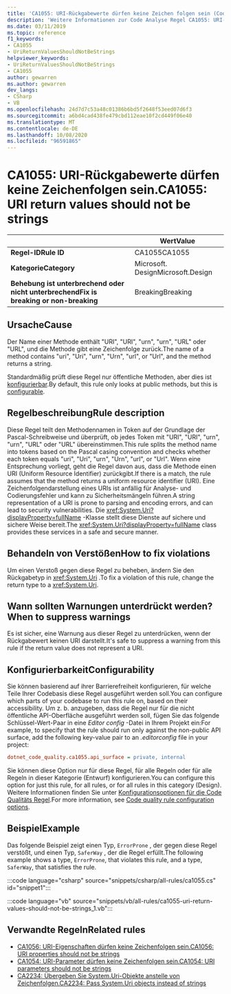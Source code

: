 ```yaml
---
title: 'CA1055: URI-Rückgabewerte dürfen keine Zeichen folgen sein (Code Analyse)'
description: 'Weitere Informationen zur Code Analyse Regel CA1055: URI-Rückgabewerte dürfen keine Zeichen folgen sein.'
ms.date: 03/11/2019
ms.topic: reference
f1_keywords:
- CA1055
- UriReturnValuesShouldNotBeStrings
helpviewer_keywords:
- UriReturnValuesShouldNotBeStrings
- CA1055
author: gewarren
ms.author: gewarren
dev_langs:
- CSharp
- VB
ms.openlocfilehash: 24d7d7c53a48c01386b6bd5f2648f53eed07d6f3
ms.sourcegitcommit: a6bd4cad438fe479cbd112eae10f2cd449f06e40
ms.translationtype: MT
ms.contentlocale: de-DE
ms.lasthandoff: 10/08/2020
ms.locfileid: "96591865"
---
```

# <a name="ca1055-uri-return-values-should-not-be-strings"></a><span data-ttu-id="22ae0-103">CA1055: URI-Rückgabewerte dürfen keine Zeichenfolgen sein.</span><span class="sxs-lookup"><span data-stu-id="22ae0-103">CA1055: URI return values should not be strings</span></span>

| | <span data-ttu-id="22ae0-104">Wert</span><span class="sxs-lookup"><span data-stu-id="22ae0-104">Value</span></span> |
|-|-|
| <span data-ttu-id="22ae0-105">**Regel-ID**</span><span class="sxs-lookup"><span data-stu-id="22ae0-105">**Rule ID**</span></span> |<span data-ttu-id="22ae0-106">CA1055</span><span class="sxs-lookup"><span data-stu-id="22ae0-106">CA1055</span></span>|
| <span data-ttu-id="22ae0-107">**Kategorie**</span><span class="sxs-lookup"><span data-stu-id="22ae0-107">**Category**</span></span> |<span data-ttu-id="22ae0-108">Microsoft. Design</span><span class="sxs-lookup"><span data-stu-id="22ae0-108">Microsoft.Design</span></span>|
| <span data-ttu-id="22ae0-109">**Behebung ist unterbrechend oder nicht unterbrechend**</span><span class="sxs-lookup"><span data-stu-id="22ae0-109">**Fix is breaking or non-breaking**</span></span> |<span data-ttu-id="22ae0-110">Breaking</span><span class="sxs-lookup"><span data-stu-id="22ae0-110">Breaking</span></span>|

## <a name="cause"></a><span data-ttu-id="22ae0-111">Ursache</span><span class="sxs-lookup"><span data-stu-id="22ae0-111">Cause</span></span>

<span data-ttu-id="22ae0-112">Der Name einer Methode enthält "URI", "URI", "urn", "urn", "URL" oder "URL", und die Methode gibt eine Zeichenfolge zurück.</span><span class="sxs-lookup"><span data-stu-id="22ae0-112">The name of a method contains "uri", "Uri", "urn", "Urn", "url", or "Url", and the method returns a string.</span></span>

<span data-ttu-id="22ae0-113">Standardmäßig prüft diese Regel nur öffentliche Methoden, aber dies ist [konfigurierbar](#configurability).</span><span class="sxs-lookup"><span data-stu-id="22ae0-113">By default, this rule only looks at public methods, but this is [configurable](#configurability).</span></span>

## <a name="rule-description"></a><span data-ttu-id="22ae0-114">Regelbeschreibung</span><span class="sxs-lookup"><span data-stu-id="22ae0-114">Rule description</span></span>

<span data-ttu-id="22ae0-115">Diese Regel teilt den Methodennamen in Token auf der Grundlage der Pascal-Schreibweise und überprüft, ob jedes Token mit "URI", "URI", "urn", "urn", "URL" oder "URL" übereinstimmen.</span><span class="sxs-lookup"><span data-stu-id="22ae0-115">This rule splits the method name into tokens based on the Pascal casing convention and checks whether each token equals "uri", "Uri", "urn", "Urn", "url", or "Url".</span></span> <span data-ttu-id="22ae0-116">Wenn eine Entsprechung vorliegt, geht die Regel davon aus, dass die Methode einen URI (Uniform Resource Identifier) zurückgibt.</span><span class="sxs-lookup"><span data-stu-id="22ae0-116">If there is a match, the rule assumes that the method returns a uniform resource identifier (URI).</span></span> <span data-ttu-id="22ae0-117">Eine Zeichenfolgendarstellung eines URIs ist anfällig für Analyse- und Codierungsfehler und kann zu Sicherheitsmängeln führen.</span><span class="sxs-lookup"><span data-stu-id="22ae0-117">A string representation of a URI is prone to parsing and encoding errors, and can lead to security vulnerabilities.</span></span> <span data-ttu-id="22ae0-118">Die <xref:System.Uri?displayProperty=fullName> -Klasse stellt diese Dienste auf sichere und sichere Weise bereit.</span><span class="sxs-lookup"><span data-stu-id="22ae0-118">The <xref:System.Uri?displayProperty=fullName> class provides these services in a safe and secure manner.</span></span>

## <a name="how-to-fix-violations"></a><span data-ttu-id="22ae0-119">Behandeln von Verstößen</span><span class="sxs-lookup"><span data-stu-id="22ae0-119">How to fix violations</span></span>

<span data-ttu-id="22ae0-120">Um einen Verstoß gegen diese Regel zu beheben, ändern Sie den Rückgabetyp in <xref:System.Uri> .</span><span class="sxs-lookup"><span data-stu-id="22ae0-120">To fix a violation of this rule, change the return type to a <xref:System.Uri>.</span></span>

## <a name="when-to-suppress-warnings"></a><span data-ttu-id="22ae0-121">Wann sollten Warnungen unterdrückt werden?</span><span class="sxs-lookup"><span data-stu-id="22ae0-121">When to suppress warnings</span></span>

<span data-ttu-id="22ae0-122">Es ist sicher, eine Warnung aus dieser Regel zu unterdrücken, wenn der Rückgabewert keinen URI darstellt.</span><span class="sxs-lookup"><span data-stu-id="22ae0-122">It's safe to suppress a warning from this rule if the return value does not represent a URI.</span></span>

## <a name="configurability"></a><span data-ttu-id="22ae0-123">Konfigurierbarkeit</span><span class="sxs-lookup"><span data-stu-id="22ae0-123">Configurability</span></span>

<span data-ttu-id="22ae0-124">Sie können basierend auf ihrer Barrierefreiheit konfigurieren, für welche Teile Ihrer Codebasis diese Regel ausgeführt werden soll.</span><span class="sxs-lookup"><span data-stu-id="22ae0-124">You can configure which parts of your codebase to run this rule on, based on their accessibility.</span></span> <span data-ttu-id="22ae0-125">Um z. b. anzugeben, dass die Regel nur für die nicht öffentliche API-Oberfläche ausgeführt werden soll, fügen Sie das folgende Schlüssel-Wert-Paar in eine *Editor config* -Datei in Ihrem Projekt ein:</span><span class="sxs-lookup"><span data-stu-id="22ae0-125">For example, to specify that the rule should run only against the non-public API surface, add the following key-value pair to an *.editorconfig* file in your project:</span></span>

```ini
dotnet_code_quality.ca1055.api_surface = private, internal
```

<span data-ttu-id="22ae0-126">Sie können diese Option nur für diese Regel, für alle Regeln oder für alle Regeln in dieser Kategorie (Entwurf) konfigurieren.</span><span class="sxs-lookup"><span data-stu-id="22ae0-126">You can configure this option for just this rule, for all rules, or for all rules in this category (Design).</span></span> <span data-ttu-id="22ae0-127">Weitere Informationen finden Sie unter [Konfigurationsoptionen für die Code Qualitäts Regel](../code-quality-rule-options.md).</span><span class="sxs-lookup"><span data-stu-id="22ae0-127">For more information, see [Code quality rule configuration options](../code-quality-rule-options.md).</span></span>

## <a name="example"></a><span data-ttu-id="22ae0-128">Beispiel</span><span class="sxs-lookup"><span data-stu-id="22ae0-128">Example</span></span>

<span data-ttu-id="22ae0-129">Das folgende Beispiel zeigt einen Typ, `ErrorProne` , der gegen diese Regel verstößt, und einen Typ, `SaferWay` , der die Regel erfüllt.</span><span class="sxs-lookup"><span data-stu-id="22ae0-129">The following example shows a type, `ErrorProne`, that violates this rule, and a type, `SaferWay`, that satisfies the rule.</span></span>

:::code language="csharp" source="snippets/csharp/all-rules/ca1055.cs" id="snippet1":::

:::code language="vb" source="snippets/vb/all-rules/ca1055-uri-return-values-should-not-be-strings_1.vb":::

## <a name="related-rules"></a><span data-ttu-id="22ae0-130">Verwandte Regeln</span><span class="sxs-lookup"><span data-stu-id="22ae0-130">Related rules</span></span>

- [<span data-ttu-id="22ae0-131">CA1056: URI-Eigenschaften dürfen keine Zeichenfolgen sein.</span><span class="sxs-lookup"><span data-stu-id="22ae0-131">CA1056: URI properties should not be strings</span></span>](ca1056.md)
- [<span data-ttu-id="22ae0-132">CA1054: URI-Parameter dürfen keine Zeichenfolgen sein.</span><span class="sxs-lookup"><span data-stu-id="22ae0-132">CA1054: URI parameters should not be strings</span></span>](ca1054.md)
- [<span data-ttu-id="22ae0-133">CA2234: Übergeben Sie System.Uri-Objekte anstelle von Zeichenfolgen.</span><span class="sxs-lookup"><span data-stu-id="22ae0-133">CA2234: Pass System.Uri objects instead of strings</span></span>](ca2234.md)
